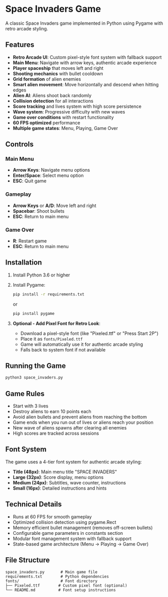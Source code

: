 # Space Invaders Game

A classic Space Invaders game implemented in Python using Pygame with retro arcade styling.

## Features

- **Retro Arcade UI**: Custom pixel-style font system with fallback support
- **Main Menu**: Navigate with arrow keys, authentic arcade experience
- **Player spaceship** that moves left and right
- **Shooting mechanics** with bullet cooldown
- **Grid formation** of alien enemies
- **Smart alien movement**: Move horizontally and descend when hitting edges
- **Alien AI**: Aliens shoot back randomly
- **Collision detection** for all interactions
- **Score tracking** and lives system with high score persistence
- **Wave system**: Progressive difficulty with new waves
- **Game over conditions** with restart functionality
- **60 FPS optimized** performance
- **Multiple game states**: Menu, Playing, Game Over

## Controls

### Main Menu
- **Arrow Keys**: Navigate menu options
- **Enter/Space**: Select menu option
- **ESC**: Quit game

### Gameplay
- **Arrow Keys** or **A/D**: Move left and right
- **Spacebar**: Shoot bullets
- **ESC**: Return to main menu

### Game Over
- **R**: Restart game
- **ESC**: Return to main menu

## Installation

1. Install Python 3.6 or higher
2. Install Pygame:
   ```bash
   pip install -r requirements.txt
   ```
   or
   ```bash
   pip install pygame
   ```

3. **Optional - Add Pixel Font for Retro Look**:
   - Download a pixel-style font (like "Pixeled.ttf" or "Press Start 2P")
   - Place it as `fonts/Pixeled.ttf`
   - Game will automatically use it for authentic arcade styling
   - Falls back to system font if not available

## Running the Game

```bash
python3 space_invaders.py
```

## Game Rules

- Start with 3 lives
- Destroy aliens to earn 10 points each
- Avoid alien bullets and prevent aliens from reaching the bottom
- Game ends when you run out of lives or aliens reach your position
- New wave of aliens spawns after clearing all enemies
- High scores are tracked across sessions

## Font System

The game uses a 4-tier font system for authentic arcade styling:

- **Title (48px)**: Main menu title "SPACE INVADERS"
- **Large (32px)**: Score display, menu options
- **Medium (24px)**: Subtitles, wave counter, instructions
- **Small (16px)**: Detailed instructions and hints

## Technical Details

- Runs at 60 FPS for smooth gameplay
- Optimized collision detection using pygame.Rect
- Memory efficient bullet management (removes off-screen bullets)
- Configurable game parameters in constants section
- Modular font management system with fallback support
- State-based game architecture (Menu → Playing → Game Over)

## File Structure

```
space_invaders.py       # Main game file
requirements.txt        # Python dependencies
fonts/                  # Font directory
├── Pixeled.ttf        # Custom pixel font (optional)
└── README.md          # Font setup instructions
```
